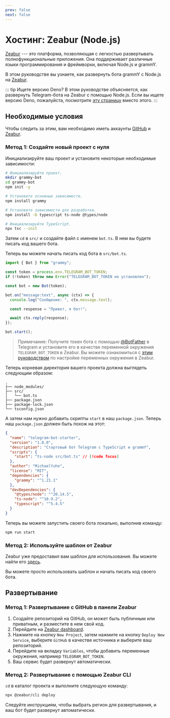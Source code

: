 ```yaml
---
prev: false
next: false
---
```


# Хостинг: Zeabur (Node.js)

[Zeabur](https://zeabur.com) --- это платформа, позволяющая с легкостью развертывать полнофункциональные приложения.
Она поддерживает различные языки программирования и фреймворки, включая Node.js и grammY.

В этом руководстве вы узнаете, как развернуть бота grammY с Node.js на [Zeabur](https://zeabur.com).

::: tip Ищете версию Deno?
В этом руководстве объясняется, как развернуть Telegram-бота на Zeabur с помощью Node.js.
Если вы ищете версию Deno, пожалуйста, посмотрите [эту страницу](./zeabur-deno) вместо этого.
:::

## Необходимые условия

Чтобы следить за этим, вам необходимо иметь аккаунты [GitHub](https://github.com) и [Zeabur](https://zeabur.com).

### Метод 1: Создайте новый проект с нуля

Инициализируйте ваш проект и установите некоторые необходимые зависимости:

```sh
# Инициализируйте проект.
mkdir grammy-bot
cd grammy-bot
npm init -y

# Установите основные зависимости.
npm install grammy

# Установите зависимости для разработки.
npm install -D typescript ts-node @types/node

# Инициализируйте TypeScript.
npx tsc --init
```

Затем `cd` в `src/` и создайте файл с именем `bot.ts`.
В нем вы будете писать код вашего бота.

Теперь вы можете начать писать код бота в `src/bot.ts`.

```ts
import { Bot } from "grammy";

const token = process.env.TELEGRAM_BOT_TOKEN;
if (!token) throw new Error("TELEGRAM_BOT_TOKEN не установлен");

const bot = new Bot(token);

bot.on("message:text", async (ctx) => {
  console.log("Сообщение: ", ctx.message.text);

  const response = "Привет, я бот!";

  await ctx.reply(response);
});

bot.start();
```

> Примечание: Получите токен бота с помощью [@BotFather](https://t.me/BotFather) в Telegram и установите его в качестве переменной окружения `TELEGRAM_BOT_TOKEN` в Zeabur.
> Вы можете ознакомиться с [этим руководством](https://zeabur.com/docs/deploy/variables) по настройке переменных окружения в Zeabur.

Теперь корневая директория вашего проекта должна выглядеть следующим образом:

```asciiart:no-line-numbers
.
├── node_modules/
├── src/
│   └── bot.ts
├── package.json
├── package-lock.json
└── tsconfig.json
```

А затем нам нужно добавить скрипты `start` в наш `package.json`.
Теперь наш `package.json` должен быть похож на этот:

```json
{
  "name": "telegram-bot-starter",
  "version": "1.0.0",
  "description": "Стартовый бот Telegram с TypeScript и grammY",
  "scripts": {
    "start": "ts-node src/bot.ts" // [!code focus]
  },
  "author": "MichaelYuhe",
  "license": "MIT",
  "dependencies": {
    "grammy": "^1.21.1"
  },
  "devDependencies": {
    "@types/node": "^20.14.5",
    "ts-node": "^10.9.2",
    "typescript": "^5.4.5"
  }
}
```

Теперь вы можете запустить своего бота локально, выполнив команду:

```sh
npm run start
```

### Метод 2: Используйте шаблон от Zeabur

Zeabur уже предоставил вам шаблон для использования.
Вы можете найти его [здесь](https://github.com/zeabur/deno-telegram-bot-starter).

Вы можете просто использовать шаблон и начать писать код своего бота.

## Развертывание

### Метод 1: Развертывание с GitHub в панели Zeabur

1. Создайте репозиторий на GitHub, он может быть публичным или приватным, и разместите в нем свой код.
2. Перейдите на [Zeabur dashboard](https://dash.zeabur.com).
3. Нажмите на кнопку `New Project`, затем нажмите на кнопку `Deploy New Service`, выберите `GitHub` в качестве источника и выберите ваш репозиторий.
4. Перейдите на вкладку `Variables`, чтобы добавить переменные окружения, например `TELEGRAM_BOT_TOKEN`.
5. Ваш сервис будет развернут автоматически.

### Метод 2: Развертывание с помощью Zeabur CLI

`cd` в каталог проекта и выполните следующую команду:

```sh
npx @zeabur/cli deploy
```

Следуйте инструкциям, чтобы выбрать регион для развертывания, и ваш бот будет развернут автоматически.
